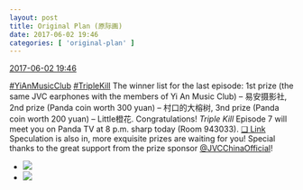 ```yaml
---
layout: post
title: Original Plan (原际画)
date: 2017-06-02 19:46
categories: [ 'original-plan' ]
---
```


<div class="weibo-info">
  <a href="http://weibo.com/5626539553/F5ZswF7CE">2017-06-02 19:46</a>
</div>

[#YiAnMusicClub](http://weibo.com/p/100808beae2e3e05b17b64f63ebedca39f19b2) [#TripleKill](http://weibo.com/p/100808d614267acb9089db17679bfac43299ac) The winner list for the last episode: 1st prize (the same JVC earphones with the members of Yi An Music Club) – 易安摄影社, 2nd prize (Panda coin worth 300 yuan) – 村口的大榕树, 3nd prize (Panda coin worth 200 yuan) – Little橙花. Congratulations! *Triple Kill* Episode 7 will meet you on Panda TV at 8 p.m. sharp today (Room 943033). [❏ Link](http://www.panda.tv/act/triplekill2017.html) Speculation is also in, more exquisite prizes are waiting for you! Special thanks to the great support from the prize sponsor [@JVCChinaOfficial](http://weibo.com/everio)!

<!-- more -->

<ul class="weibo-pic-list-1">
  <li class="weibo-pic">
    <a href="http://wx4.sinaimg.cn/mw690/0068MnXXgy1fg73inmk1mj30qo0x9wlo.jpg"><img src="http://wx4.sinaimg.cn/thumb150/0068MnXXgy1fg73inmk1mj30qo0x9wlo.jpg" /></a>
  </li>
  <li class="weibo-pic">
    <a href="http://wx3.sinaimg.cn/mw690/0068MnXXgy1fg73imswwxj30qo0qo7bh.jpg"><img src="http://wx3.sinaimg.cn/thumb150/0068MnXXgy1fg73imswwxj30qo0qo7bh.jpg" /></a>
  </li>
</ul>
